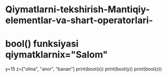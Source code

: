 # Qiymatlarni-tekshirish-Mantiqiy-elementlar-va-shart-operatorlari-
# bool() funksiyasi qiymatklarnix="Salom"
y=15
z=["olma", "anor", "banan"]
print(bool(x))
print(bool(y))
print(bool(z))
